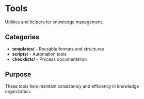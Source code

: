 # Tools

Utilities and helpers for knowledge management.

## Categories
- **templates/** - Reusable formats and structures
- **scripts/** - Automation tools
- **checklists/** - Process documentation

## Purpose
These tools help maintain consistency and efficiency in knowledge organization.